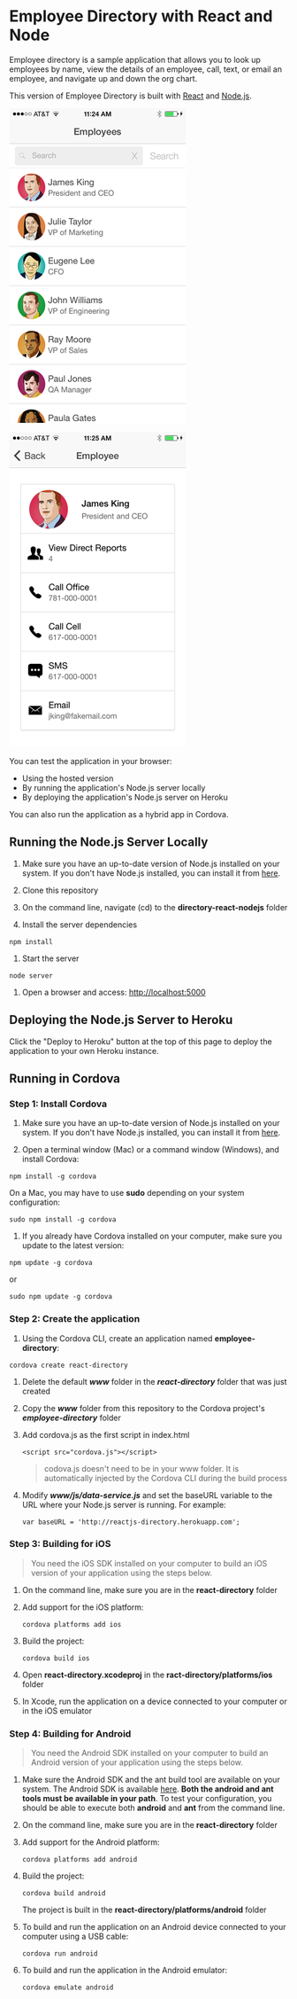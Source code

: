 
# Employee Directory with React and Node

Employee directory is a sample application that allows you to look up employees by name, view the details of an employee,
call, text, or email an employee, and navigate up and down the org chart.

This version of Employee Directory is built with [React](http://facebook.github.io/react/) and [Node.js]().

![alt tag](assets/directory_search.png)

![alt tag](assets/directory_details.png)

You can test the application in your browser:
- Using the hosted version
- By running the application's Node.js server locally
- By deploying the application's Node.js server on Heroku

You can also run the application as a hybrid app in Cordova.



## Running the Node.js Server Locally

1. Make sure you have an up-to-date version of Node.js installed on your system. If you don't have Node.js installed, you can install it from [here](http://nodejs.org/).

1. Clone this repository

1. On the command line, navigate (cd) to the **directory-react-nodejs** folder

1. Install the server dependencies

  ```
  npm install
  ```

1. Start the server

  ```
  node server
  ```

1. Open a browser and access: [http://localhost:5000](http://localhost:5000)


## Deploying the Node.js Server to Heroku

Click the "Deploy to Heroku" button at the top of this page to deploy the application to your own Heroku instance.


## Running in Cordova

### Step 1: Install Cordova

1. Make sure you have an up-to-date version of Node.js installed on your system. If you don't have Node.js installed, you can install it from [here](http://nodejs.org/).

1. Open a terminal window (Mac) or a command window (Windows), and install Cordova:

  ```
  npm install -g cordova
  ```

  On a Mac, you may have to use **sudo** depending on your system configuration:

  ```
  sudo npm install -g cordova
  ```

1. If you already have Cordova installed on your computer, make sure you update to the latest version:

  ```
  npm update -g cordova
  ```

  or

  ```
  sudo npm update -g cordova
  ```

### Step 2: Create the application

1. Using the Cordova CLI, create an application named **employee-directory**:

  ```
  cordova create react-directory
  ```

1. Delete the default ***www*** folder in the ***react-directory*** folder that was just created

1. Copy the ***www*** folder from this repository to the Cordova project's ***employee-directory*** folder

1. Add cordova.js as the first script in index.html

    ```
    <script src="cordova.js"></script>
    ```

    > codova.js doesn't need to be in your www folder. It is automatically injected by the Cordova CLI during the build process


1. Modify ***www/js/data-service.js*** and set the baseURL variable to the URL where your Node.js server is running. For example:

    ```
    var baseURL = 'http://reactjs-directory.herokuapp.com';
    ```


### Step 3: Building for iOS

> You need the iOS SDK installed on your computer to build an iOS version of your application
using the steps below.

1. On the command line, make sure you are in the **react-directory** folder

1. Add support for the iOS platform:

    ```
    cordova platforms add ios
    ```

1. Build the project:

    ```
    cordova build ios
    ```

1. Open **react-directory.xcodeproj** in the **ract-directory/platforms/ios** folder

1. In Xcode, run the application on a device connected to your computer or in the iOS emulator


### Step 4: Building for Android

> You need the Android SDK installed on your computer to build an Android version of your
application using the steps below.

1. Make sure the Android SDK and the ant build tool are available on your system. The Android SDK is available [here](http://developer.android.com/sdk/index.html). **Both the android and ant tools must be available in your path**. To test your configuration, you should be able to execute both **android** and **ant** from the command line.

1. On the command line, make sure you are in the **react-directory** folder

1. Add support for the Android platform:

    ```
    cordova platforms add android
    ```

1. Build the project:

    ```
    cordova build android
    ```

    The project is built in the **react-directory/platforms/android** folder


1. To build and run the application on an Android device connected to your computer using a USB cable:

    ```
    cordova run android
    ```

1. To build and run the application in the Android emulator:

    ```
    cordova emulate android
    ```
